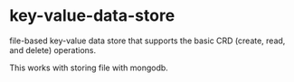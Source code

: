 # key-value-data-store
file-based key-value data store that supports the basic CRD (create, read, and delete) operations.

This works with storing file with mongodb.
